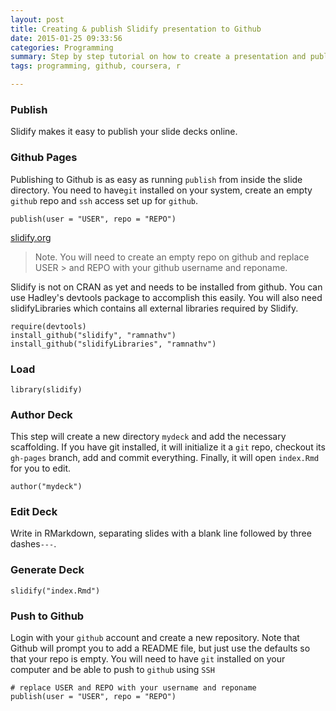 ```yaml
---
layout: post
title: Creating & publish Slidify presentation to Github 
date: 2015-01-25 09:33:56
categories: Programming
summary: Step by step tutorial on how to create a presentation and publish Slidify presentation to Github with the publish Command. 
tags: programming, github, coursera, r

---
```


### Publish
Slidify makes it easy to publish your slide decks online.

### Github Pages

Publishing to Github is as easy as running `publish` from inside the slide directory. You need to have`git` installed on your system, create an empty `github` repo and `ssh` access set up for `github`.

```{r}
publish(user = "USER", repo = "REPO")
```


[slidify.org](http://slidify.org/start.html)

> Note. You will need to create an empty repo on github and replace USER > and REPO with your github username and reponame.

Slidify is not on CRAN as yet and needs to be installed from github. You can use Hadley's devtools package to accomplish this easily. You will also need slidifyLibraries which contains all external libraries required by Slidify.

```{r}
require(devtools)
install_github("slidify", "ramnathv")
install_github("slidifyLibraries", "ramnathv")
```

### Load

`library(slidify)`

### Author Deck

This step will create a new directory ``mydeck`` and add the necessary scaffolding. If you have git installed, it will initialize it a ``git`` repo, checkout its ``gh-pages`` branch, add and commit everything. Finally, it will open ``index.Rmd`` for you to edit.

```{r}
author("mydeck")
```

### Edit Deck

Write in RMarkdown, separating slides with a blank line followed by three dashes`---`.

### Generate Deck

```{r}
slidify("index.Rmd")
```

### Push to Github

Login with your `github` account and create a new repository. Note that Github will prompt you to add a README file, but just use the defaults so that your repo is empty. You will need to have `git` installed on your computer and be able to push to `github` using `SSH`

```{r}
# replace USER and REPO with your username and reponame
publish(user = "USER", repo = "REPO")
```
